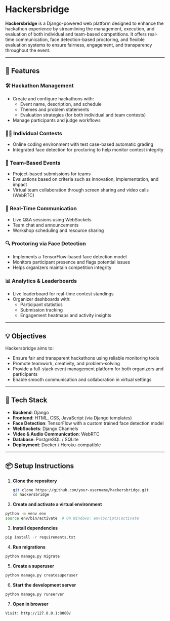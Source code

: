 # Hackersbridge

**Hackersbridge** is a Django-powered web platform designed to enhance the hackathon experience by streamlining the management, execution, and evaluation of both individual and team-based competitions. It offers real-time communication, face detection-based proctoring, and flexible evaluation systems to ensure fairness, engagement, and transparency throughout the event.

---

## 🚀 Features

### 🛠️ Hackathon Management
- Create and configure hackathons with:
  - Event name, description, and schedule
  - Themes and problem statements
  - Evaluation strategies (for both individual and team contests)
- Manage participants and judge workflows

### 👨‍💻 Individual Contests
- Online coding environment with test case-based automatic grading
- Integrated face detection for proctoring to help monitor contest integrity

### 👥 Team-Based Events
- Project-based submissions for teams
- Evaluations based on criteria such as innovation, implementation, and impact
- Virtual team collaboration through screen sharing and video calls (WebRTC)

### 📢 Real-Time Communication
- Live Q&A sessions using WebSockets
- Team chat and announcements
- Workshop scheduling and resource sharing

### 🔍 Proctoring via Face Detection
- Implements a TensorFlow-based face detection model
- Monitors participant presence and flags potential issues
- Helps organizers maintain competition integrity

### 📊 Analytics & Leaderboards
- Live leaderboard for real-time contest standings
- Organizer dashboards with:
  - Participant statistics
  - Submission tracking
  - Engagement heatmaps and activity insights

---

## 💡 Objectives

Hackersbridge aims to:
- Ensure fair and transparent hackathons using reliable monitoring tools
- Promote teamwork, creativity, and problem-solving
- Provide a full-stack event management platform for both organizers and participants
- Enable smooth communication and collaboration in virtual settings

---

## 🧰 Tech Stack

- **Backend**: Django
- **Frontend**: HTML, CSS, JavaScript (via Django templates)
- **Face Detection**: TensorFlow with a custom trained face detection model
- **WebSockets**: Django Channels
- **Video & Audio Communication**: WebRTC
- **Database**: PostgreSQL / SQLite
- **Deployment**: Docker / Heroku-compatible

---

## 📦 Setup Instructions

1. **Clone the repository**
   ```bash
   git clone https://github.com/your-username/hackersbridge.git
   cd hackersbridge
2. **Create and activate a virtual environment**

  ```bash
  python -m venv env
  source env/bin/activate  # On Windows: env\Scripts\activate
  ```
3. **Install dependencies**
```bash
pip install -r requirements.txt
```

4. **Run migrations**
```bash
python manage.py migrate
```
5. **Create a superuser**
```bash
python manage.py createsuperuser
```

6. **Start the development server**

```bash
python manage.py runserver
```

7. **Open in browser**
```
Visit: http://127.0.0.1:8000/
```

